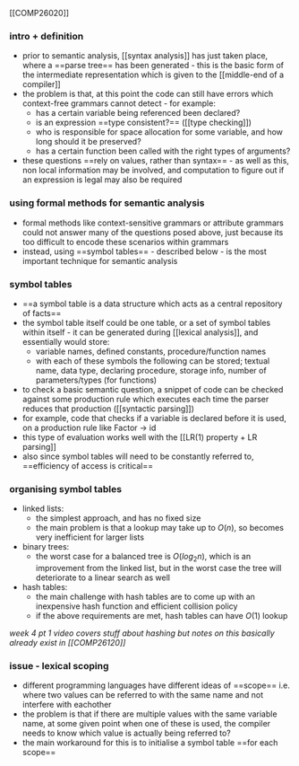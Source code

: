[[COMP26020]]

### intro + definition
- prior to semantic analysis, [[syntax analysis]] has just taken place, where a ==parse tree== has been generated - this is the basic form of the intermediate representation which is given to the [[middle-end of a compiler]]
- the problem is that, at this point the code can still have errors which context-free grammars cannot detect - for example:
	- has a certain variable being referenced been declared?
	- is an expression ==type consistent?== ([[type checking]])
	- who is responsible for space allocation for some variable, and how long should it be preserved?
	- has a certain function been called with the right types of arguments?
- these questions ==rely on values, rather than syntax== - as well as this, non local information may be involved, and computation to figure out if an expression is legal may also be required

### using formal methods for semantic analysis
- formal methods like context-sensitive grammars or attribute grammars could not answer many of the questions posed above, just because its too difficult to encode these scenarios within grammars
- instead, using ==symbol tables== - described below - is the most important technique for semantic analysis

### symbol tables
- ==a symbol table is a data structure which acts as a central repository of facts==
- the symbol table itself could be one table, or a set of symbol tables within itself - it can be generated during [[lexical analysis]], and essentially would store:
	- variable names, defined constants, procedure/function names
	- with each of these symbols the following can be stored; textual name, data type, declaring procedure, storage info, number of parameters/types (for functions)
- to check a basic semantic question, a snippet of code can be checked against some production rule which executes each time the parser reduces that production ([[syntactic parsing]])
- for example, code that checks if a variable is declared before it is used, on a production rule like Factor $\rightarrow$ id
- this type of evaluation works well with the [[LR(1) property + LR parsing]]
- also since symbol tables will need to be constantly referred to, ==efficiency of access is critical==

### organising symbol tables
- linked lists:
	- the simplest approach, and has no fixed size
	- the main problem is that a lookup may take up to $O(n)$, so becomes very inefficient for larger lists
- binary trees:
	- the worst case for a balanced tree is $O(log_2n)$, which is an improvement from the linked list, but in the worst case the tree will deteriorate to a linear search as well
- hash tables:
	- the main challenge with hash tables are to come up with an inexpensive hash function and efficient collision policy
	- if the above requirements are met, hash tables can have $O(1)$ lookup

*week 4 pt 1 video covers stuff about hashing but notes on this basically already exist in [[COMP26120]]*

### issue - lexical scoping
- different programming languages have different ideas of ==scope== i.e. where two values can be referred to with the same name and not interfere with eachother
- the problem is that if there are multiple values with the same variable name, at some given point when one of these is used, the compiler needs to know which value is actually being referred to?
- the main workaround for this is to initialise a symbol table ==for each scope==